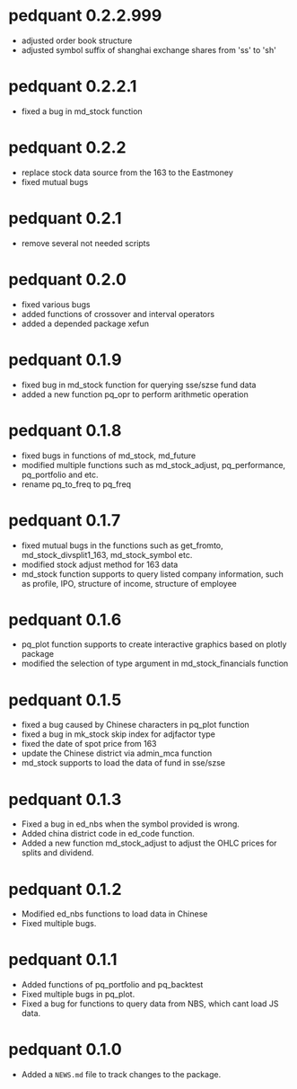 # pedquant 0.2.2.999

* adjusted order book structure
* adjusted symbol suffix of shanghai exchange shares from 'ss' to 'sh'

# pedquant 0.2.2.1

* fixed a bug in md_stock function

# pedquant 0.2.2

* replace stock data source from the 163 to the Eastmoney
* fixed mutual bugs

# pedquant 0.2.1

* remove several not needed scripts

# pedquant 0.2.0

* fixed various bugs
* added functions of crossover and interval operators
* added a depended package xefun 

# pedquant 0.1.9

* fixed bug in md_stock function for querying sse/szse fund data
* added a new function pq_opr to perform arithmetic operation

# pedquant 0.1.8

* fixed bugs in functions of md_stock, md_future
* modified multiple functions such as md_stock_adjust, pq_performance, pq_portfolio and etc.
* rename pq_to_freq to pq_freq

# pedquant 0.1.7

* fixed mutual bugs in the functions such as get_fromto, md_stock_divsplit1_163, md_stock_symbol etc.
* modified stock adjust method for 163 data
* md_stock function supports to query listed company information, such as profile, IPO, structure of income, structure of employee

# pedquant 0.1.6

* pq_plot function supports to create interactive graphics based on plotly package
* modified the selection of type argument in md_stock_financials function


# pedquant 0.1.5

* fixed a bug caused by Chinese characters in pq_plot function
* fixed a bug in mk_stock skip index for adjfactor type
* fixed the date of spot price from 163
* update the Chinese district via admin_mca function
* md_stock supports to load the data of fund in sse/szse

# pedquant 0.1.3

* Fixed a bug in ed_nbs when the symbol provided is wrong.
* Added china district code in ed_code function.
* Added a new function md_stock_adjust to adjust the OHLC prices for splits and dividend.

# pedquant 0.1.2

* Modified ed_nbs functions to load data in Chinese
* Fixed multiple bugs.

# pedquant 0.1.1

* Added functions of pq_portfolio and pq_backtest
* Fixed multiple bugs in pq_plot.
* Fixed a bug for functions to query data from NBS, which cant load JS data.

# pedquant 0.1.0

* Added a `NEWS.md` file to track changes to the package.



